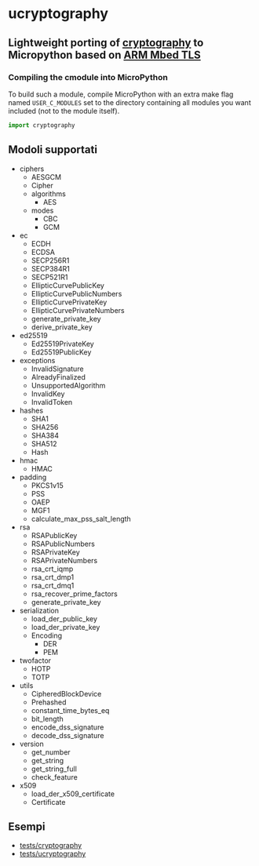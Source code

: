 # ucryptography

Lightweight porting of [cryptography](https://github.com/pyca/cryptography)  to Micropython based on [ARM Mbed TLS](https://github.com/ARMmbed/mbedtls)
---------------

### Compiling the cmodule into MicroPython

To build such a module, compile MicroPython with an extra make flag named ```USER_C_MODULES``` set to the directory containing all modules you want included (not to the module itself).

```python
import cryptography
```

## Modoli supportati

- ciphers
  - AESGCM
  - Cipher
  - algorithms
    - AES
  - modes
    - CBC
    - GCM
- ec
  - ECDH
  - ECDSA
  - SECP256R1
  - SECP384R1
  - SECP521R1
  - EllipticCurvePublicKey
  - EllipticCurvePublicNumbers
  - EllipticCurvePrivateKey
  - EllipticCurvePrivateNumbers
  - generate_private_key
  - derive_private_key
- ed25519
  - Ed25519PrivateKey
  - Ed25519PublicKey
- exceptions
  - InvalidSignature
  - AlreadyFinalized
  - UnsupportedAlgorithm
  - InvalidKey
  - InvalidToken
- hashes
  - SHA1
  - SHA256
  - SHA384
  - SHA512
  - Hash
- hmac
  - HMAC
- padding
  - PKCS1v15
  - PSS
  - OAEP
  - MGF1
  - calculate_max_pss_salt_length
- rsa
  - RSAPublicKey
  - RSAPublicNumbers
  - RSAPrivateKey
  - RSAPrivateNumbers
  - rsa_crt_iqmp
  - rsa_crt_dmp1
  - rsa_crt_dmq1
  - rsa_recover_prime_factors
  - generate_private_key
- serialization
  - load_der_public_key
  - load_der_private_key
  - Encoding
    - DER
    - PEM
- twofactor
  - HOTP
  - TOTP
- utils
  - CipheredBlockDevice
  - Prehashed
  - constant_time_bytes_eq
  - bit_length
  - encode_dss_signature
  - decode_dss_signature
- version
  - get_number
  - get_string
  - get_string_full
  - check_feature
- x509
  - load_der_x509_certificate
  - Certificate

## Esempi
- [tests/cryptography](https://github.com/dmazzella/ucryptography/tree/master/tests/cryptography)
- [tests/ucryptography](https://github.com/dmazzella/ucryptography/tree/master/tests/ucryptography)
